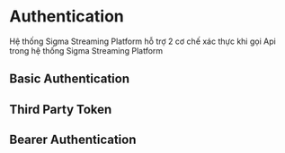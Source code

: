 # Authentication

Hệ thống Sigma Streaming Platform hỗ trợ 2 cơ chế xác thực khi gọi Api trong hệ thống Sigma Streaming Platform

## Basic Authentication 

## Third Party Token

## Bearer Authentication